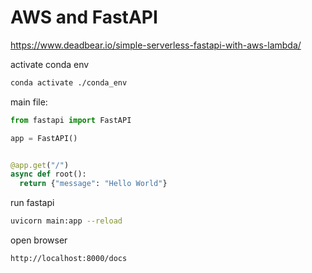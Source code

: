 AWS and FastAPI
===

https://www.deadbear.io/simple-serverless-fastapi-with-aws-lambda/

activate conda env

```bash
conda activate ./conda_env
```



main file:

```python
from fastapi import FastAPI

app = FastAPI()


@app.get("/")
async def root():
  return {"message": "Hello World"}
```

run fastapi

```bash
uvicorn main:app --reload
```

open browser

```
http://localhost:8000/docs
```

